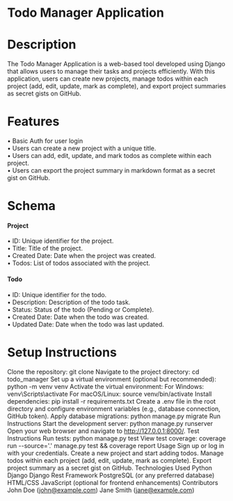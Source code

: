 # Todo Manager Application

# Description
The Todo Manager Application is a web-based tool developed using Django that allows users to manage their tasks and projects efficiently. With this application, users can create new projects, manage todos within each project (add, edit, update, mark as complete), and export project summaries as secret gists on GitHub.
# Features
• Basic Auth for user login <br>
• Users can create a new project with a unique title.<br>
• Users can add, edit, update, and mark todos as complete within each project.<br>
• Users can export the project summary in markdown format as a secret gist on GitHub.
# Schema
<h4>Project</h4>
• ID: Unique identifier for the project.<br>
• Title: Title of the project.<br>
• Created Date: Date when the project was created.<br>
• Todos: List of todos associated with the project.<br>
<h4>Todo</h4>
• ID: Unique identifier for the todo.<br>
• Description: Description of the todo task.<br>
• Status: Status of the todo (Pending or Complete).<br>
• Created Date: Date when the todo was created.<br>
• Updated Date: Date when the todo was last updated.

# Setup Instructions
Clone the repository: git clone <repository-url>
Navigate to the project directory: cd todo_manager
Set up a virtual environment (optional but recommended): python -m venv venv
Activate the virtual environment:
For Windows: venv\Scripts\activate
For macOS/Linux: source venv/bin/activate
Install dependencies: pip install -r requirements.txt
Create a .env file in the root directory and configure environment variables (e.g., database connection, GitHub token).
Apply database migrations: python manage.py migrate
Run Instructions
Start the development server: python manage.py runserver
Open your web browser and navigate to http://127.0.0.1:8000/.
Test Instructions
Run tests: python manage.py test
View test coverage: coverage run --source='.' manage.py test && coverage report
Usage
Sign up or log in with your credentials.
Create a new project and start adding todos.
Manage todos within each project (add, edit, update, mark as complete).
Export project summary as a secret gist on GitHub.
Technologies Used
Python
Django
Django Rest Framework
PostgreSQL (or any preferred database)
HTML/CSS
JavaScript (optional for frontend enhancements)
Contributors
John Doe (john@example.com)
Jane Smith (jane@example.com)
